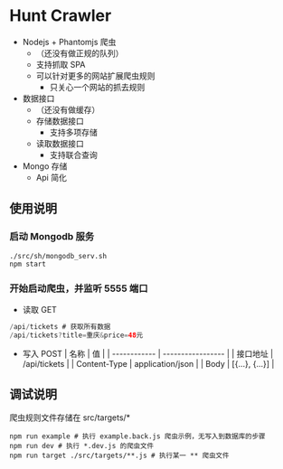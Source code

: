 # Hunt Crawler

* Nodejs + Phantomjs 爬虫
  * （还没有做正规的队列）
  * 支持抓取 SPA
  * 可以针对更多的网站扩展爬虫规则
    * 只关心一个网站的抓去规则
* 数据接口
  * （还没有做缓存）
  * 存储数据接口
    * 支持多项存储
  * 读取数据接口
    * 支持联合查询
* Mongo 存储
  * Api 简化

## 使用说明

### 启动 Mongodb 服务
```shell
./src/sh/mongodb_serv.sh
npm start
```
### 开始启动爬虫，并监听 5555 端口

* 读取 GET
```java
/api/tickets # 获取所有数据
/api/tickets?title=重庆&price=48元
```

* 写入 POST
| 名称         | 值                |
| ------------ | ----------------- |
| 接口地址     | /api/tickets      |
| Content-Type | application/json  |
| Body         | [{...}, {...}]    |

## 调试说明

爬虫规则文件存储在 src/targets/*

```shell
npm run example # 执行 example.back.js 爬虫示例，无写入到数据库的步骤
npm run dev # 执行 *.dev.js 的爬虫文件
npm run target ./src/targets/**.js # 执行某一 ** 爬虫文件
```
